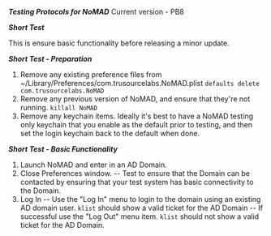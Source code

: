 ***Testing Protocols for NoMAD***
Current version - PB8

***Short Test***

This is ensure basic functionality before releasing a minor update.

***Short Test - Preparation***

1. Remove any existing preference files from ~/Library/Preferences/com.trusourcelabs.NoMAD.plist
```defaults delete com.trusourcelabs.NoMAD```
2. Remove any previous version of NoMAD, and ensure that they're not running.
```killall NoMAD```
3. Remove any keychain items. Ideally it's best to have a NoMAD testing only keychain that you enable as the default prior to testing, and then set the login keychain back to the default when done.

***Short Test - Basic Functionality***
1. Launch NoMAD and enter in an AD Domain.
2. Close Preferences window.
-- Test to ensure that the Domain can be contacted by ensuring that your test system has basic connectivity to the Domain.
3. Log In
-- Use the "Log In" menu to login to the domain using an existing AD domain user.
```klist``` should show a valid ticket for the AD Domain
-- If successful use the "Log Out" menu item.
```klist``` should not show a valid ticket for the AD Domain.